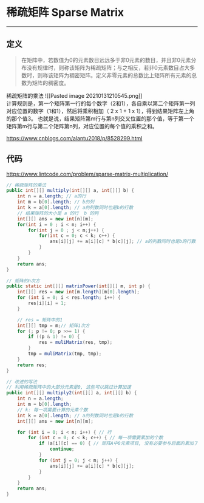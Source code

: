 # 稀疏矩阵 Sparse Matrix

---

## 定义

>在矩阵中，若数值为0的元素数目远远多于非0元素的数目，并且非0元素分布没有规律时，则称该矩阵为稀疏矩阵；与之相反，若非0元素数目占大多数时，则称该矩阵为稠密矩阵。定义非零元素的总数比上矩阵所有元素的总数为矩阵的稠密度。

稀疏矩阵的乘法
![[Pasted image 20210131210545.png]]  
计算规则是，第一个矩阵第一行的每个数字（2和1），各自乘以第二个矩阵第一列对应位置的数字（1和1），然后将乘积相加（ 2 x 1 + 1 x 1），得到结果矩阵左上角的那个值3。
也就是说，结果矩阵第m行与第n列交叉位置的那个值，等于第一个矩阵第m行与第二个矩阵第n列，对应位置的每个值的乘积之和。

https://www.cnblogs.com/alantu2018/p/8528299.html

## 代码
https://www.lintcode.com/problem/sparse-matrix-multiplication/

```java
// 稀疏矩阵的乘法
public int[][] multiply(int[][] a, int[][] b) {
    int n = a.length; // a的行
    int m = b[0].length; // b的列
    int k = a[0].length; // a的列数同时也是b的行数
    // 结果矩阵的大小是 a 的行  b 的列
    int[][] ans = new int[n][m];
    for(int i = 0 ; i < n; i++) {
        for(int j = 0 ; j < m;j++) {
            for(int c = 0; c < k; c++) {
                ans[i][j] += a[i][c] * b[c][j]; // a的列数同时也是b的行数
            }
        }
    }
    return ans;
}

// 矩阵的n次方
public static int[][] matrixPower(int[][] m, int p) {
    int[][] res = new int[m.length][m[0].length];
    for (int i = 0; i < res.length; i++) {
        res[i][i] = 1;
    }

    // res = 矩阵中的1
    int[][] tmp = m;// 矩阵1次方
    for (; p != 0; p >>= 1) {
        if ((p & 1) != 0) {
            res = muliMatrix(res, tmp);
        }
        tmp = muliMatrix(tmp, tmp);
    }
    return res;
}
```



```java
// 改进的写法
// 利用稀疏矩阵中的大部分元素是0, 这些可以跳过计算加速
public int[][] multiply2(int[][] a, int[][] b) {
    int n = a.length;
    int m = b[0].length;
    // k: 每一项需要计算的元素个数
    int k = a[0].length; // a的列数同时也是b的行数
    int[][] ans = new int[n][m];

    for (int i = 0; i < n; i++) { // 行
        for (int c = 0; c < k; c++) { // 每一项需要累加的个数
            if (a[i][c] == 0) { // 矩阵A中0元素项目, 没有必要参与后面的累加了
                continue;
            }
            for (int j = 0; j < m; j++) {
                ans[i][j] += a[i][c] * b[c][j];
            }
        }
    }
    return ans;
}

```